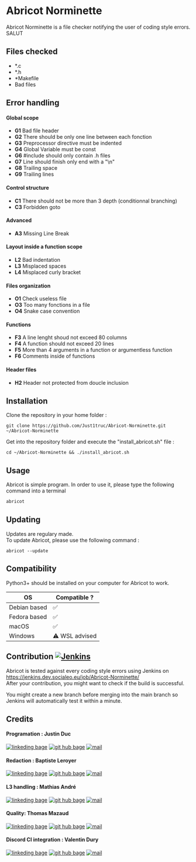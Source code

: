 # Abricot Norminette

Abricot Norminette is a file checker notifying the user of coding style errors.
SALUT
## Files checked

- *.c
- *.h
- *Makefile
- Bad files

## Error handling

#### Global scope

- **G1** Bad file header
- **G2** There should be only one line between each fonction
- **G3** Preprocessor directive must be indented
- **G4** Global Variable must be const
- **G6** #include should only contain .h files
- **G7** Line should finish only end with a "\n"
- **G8** Trailing space
- **G9** Trailing lines

####  Control structure

- **C1** There should not be more than 3 depth (conditionnal branching)
- **C3** Forbidden goto

####  Advanced

- **A3** Missing Line Break

#### Layout inside a function scope

- **L2** Bad indentation
- **L3** Misplaced spaces
- **L4** Misplaced curly bracket

#### Files organization

- **O1** Check useless file
- **O3** Too many fonctions in a file
- **O4** Snake case convention

#### Functions

- **F3** A line lenght shoud not exceed 80 columns
- **F4** A function should not exceed 20 lines
- **F5** More than 4 arguments in a function or argumentless function
- **F6** Comments inside of functions

#### Header files

- **H2** Header not protected from doucle inclusion

## Installation

Clone the repository in your home folder :
```
git clone https://github.com/Just1truc/Abricot-Norminette.git ~/Abricot-Norminette
```
Get into the repository folder and execute the "install_abricot.sh" file :
```
cd ~/Abricot-Norminette && ./install_abricot.sh
```

## Usage

Abricot is simple program. In order to use it, please type the following command into a terminal

```bash
abricot
```

## Updating

Updates are regulary made.<br />
To update Abricot, please use the following command :
```
abricot --update
```

## Compatibility

Python3+ should be installed on your computer for Abricot to work.

| OS           	| Compatible ?  	|
|--------------	|---------------	|
| Debian based 	| ✅             	|
| Fedora based 	| ✅             	|
| macOS        	| ✅             	|
| Windows      	| ⚠️ WSL advised 	|

## Contribution [![Jenkins](https://img.shields.io/jenkins/build?jobUrl=https%3A%2F%2Fjenkins.dev.socialeo.eu%2Fjob%2FAbricot-Norminette%2Fjob%2Fmain%2F&label=Jenkins&logo=Jenkins&logoColor=red&style=for-the-badge)](https://jenkins.dev.socialeo.eu/job/Abricot-Norminette/)

Abricot is tested against every coding style errors using Jenkins on https://jenkins.dev.socialeo.eu/job/Abricot-Norminette/ <br />
After your contribution, you might want to check if the build is successful.

You might create a new branch before merging into the main branch so Jenkins will automatically test it within a minute.

## Credits

#### Programation : Justin Duc

[![linkeding bage](https://img.shields.io/badge/-linkedin-0A66C2?logo=linkedin&style=for-the-badge)](https://www.linkedin.com/in/justin-duc-51b09b225/)
[![git hub bage](https://img.shields.io/badge/-GitHub-181717?logo=GitHub&style=for-the-badge)](https://github.com/Just1truc)
[![mail](https://img.shields.io/badge/-Mail-0078D4?logo=Microsoft-Outlook&style=for-the-badge)](mailto:justin.duc@epitech.eu)

#### Redaction : Baptiste Leroyer

[![linkeding bage](https://img.shields.io/badge/-linkedin-0A66C2?logo=linkedin&style=for-the-badge)](https://www.linkedin.com/in/baptiste-leroyer-a69894227/)
[![git hub bage](https://img.shields.io/badge/-GitHub-181717?logo=GitHub&style=for-the-badge)](https://github.com/ZiplEix)
[![mail](https://img.shields.io/badge/-Mail-0078D4?logo=Microsoft-Outlook&style=for-the-badge)](mailto:baptiste.leroyer@epitech.eu)

#### L3 handling : Mathias André

[![linkeding bage](https://img.shields.io/badge/-linkedin-0A66C2?logo=linkedin&style=for-the-badge)](https://www.linkedin.com/in/mathias-andr%C3%A9-a7b30721a/)
[![git hub bage](https://img.shields.io/badge/-GitHub-181717?logo=GitHub&style=for-the-badge)](https://github.com/MathiDEV)
[![mail](https://img.shields.io/badge/-Mail-0078D4?logo=Microsoft-Outlook&style=for-the-badge)](mailto:mathias.andre@epitech.eu)

#### Quality: Thomas Mazaud

[![linkeding bage](https://img.shields.io/badge/-linkedin-0A66C2?logo=linkedin&style=for-the-badge)](https://www.linkedin.com/in/thomasmazaud/)
[![git hub bage](https://img.shields.io/badge/-GitHub-181717?logo=GitHub&style=for-the-badge)](https://github.com/Fyroeo)
[![mail](https://img.shields.io/badge/-Mail-0078D4?logo=Microsoft-Outlook&style=for-the-badge)](mailto:thomas.mazaud@epitech.eu)

#### Discord CI integration : Valentin Dury

[![linkeding bage](https://img.shields.io/badge/-linkedin-0A66C2?logo=linkedin&style=for-the-badge)](https://www.linkedin.com/in/valentin-dury/)
[![git hub bage](https://img.shields.io/badge/-GitHub-181717?logo=GitHub&style=for-the-badge)](https://github.com/Ardorax)
[![mail](https://img.shields.io/badge/-Mail-0078D4?logo=Microsoft-Outlook&style=for-the-badge)](mailto:valentin.dury@epitech.eu)
